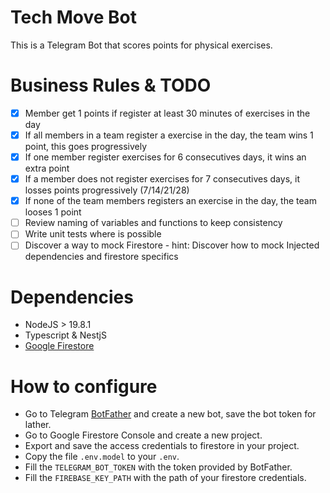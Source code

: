 # Tech Move Bot

This is a Telegram Bot that scores points for physical exercises.

# Business Rules & TODO

-   [x] Member get 1 points if register at least 30 minutes of exercises in the day
-   [x] If all members in a team register a exercise in the day, the team wins 1 point, this goes progressively
-   [x] If one member register exercises for 6 consecutives days, it wins an extra point
-   [x] If a member does not register exercises for 7 consecutives days, it losses points progressively (7/14/21/28)
-   [x] If none of the team members registers an exercise in the day, the team looses 1 point
-   [ ] Review naming of variables and functions to keep consistency
-   [ ] Write unit tests where is possible
-   [ ] Discover a way to mock Firestore - hint: Discover how to mock Injected dependencies and firestore specifics

# Dependencies

-   NodeJS > 19.8.1
-   Typescript & NestjS
-   [Google Firestore](https://firebase.google.com/docs/firestore/quickstart)

# How to configure

-   Go to Telegram [BotFather](https://t.me/BotFather) and create a new bot, save the bot token for lather.
-   Go to Google Firestore Console and create a new project.
-   Export and save the access credentials to firestore in your project.
-   Copy the file `.env.model` to your `.env`.
-   Fill the `TELEGRAM_BOT_TOKEN` with the token provided by BotFather.
-   Fill the `FIREBASE_KEY_PATH` with the path of your firestore credentials.
